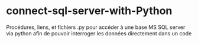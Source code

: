 # connect-sql-server-with-Python
Procédures, liens, et fichiers .py pour accéder à une base MS SQL server via python afin de pouvoir interroger les données directement dans un code
